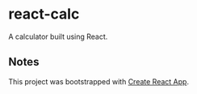 # react-calc

A calculator built using React.

## Notes

This project was bootstrapped with [Create React App](https://github.com/facebook/create-react-app).
